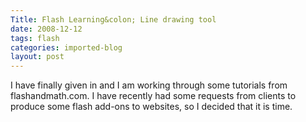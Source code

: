 ```yaml
---
Title: Flash Learning&colon; Line drawing tool
date: 2008-12-12
tags: flash
categories: imported-blog
layout: post
---
```


I have finally given in and I am working through some tutorials from flashandmath.com. I have recently had some requests from clients to produce some flash add-ons to websites, so I decided that it is time.

